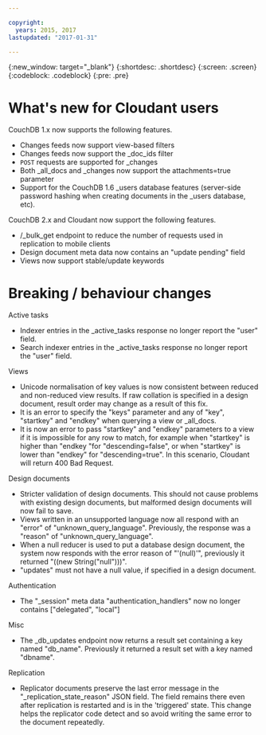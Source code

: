 ```yaml
---

copyright:
  years: 2015, 2017
lastupdated: "2017-01-31"

---
```


{:new_window: target="_blank"}
{:shortdesc: .shortdesc}
{:screen: .screen}
{:codeblock: .codeblock}
{:pre: .pre}

<!-- Acrolinx: 2017-01-26 -->

# What's new for Cloudant users

CouchDB 1.x now supports the following features.

-   Changes feeds now support view-based filters
-   Changes feeds now support the _doc_ids filter
-   `POST` requests are supported for _changes
-   Both _all_docs and _changes now support the  attachments=true parameter
-   Support for the CouchDB 1.6 _users database features (server-side password hashing when creating documents in the _users database, etc).

CouchDB 2.x and Cloudant now support the following features.

-   /_bulk_get endpoint to reduce the number of requests used in replication to mobile clients
-   Design document meta data now contains an "update pending" field
-   Views now support stable/update keywords


# Breaking / behaviour changes

Active tasks

-   Indexer entries in the _active_tasks response no longer report the "user" field.
-   Search indexer entries in the _active_tasks response no longer report the "user" field.

Views

 * Unicode normalisation of key values is now consistent between reduced and non-reduced view results. If raw collation is specified in a design document, result order may change as a result of this fix.
 * It is an error to specify the "keys" parameter and any of "key", "startkey" and "endkey" when querying a view or _all_docs.
 * It is now an error to pass "startkey" and "endkey" parameters to a view if it is impossible for any row to match, for example when "startkey" is higher than "endkey "for "descending=false", or when "startkey" is lower than "endkey" for "descending=true". In this scenario, Cloudant will return 400 Bad Request.

Design documents

 * Stricter validation of design documents. This should not cause problems with existing design documents, but malformed design documents will now fail to save.
 * Views written in an unsupported language now all respond with an "error" of "unknown_query_language". Previously, the response was a "reason" of "unknown_query_language".
 * When a null reducer is used to put a database design document, the system now responds with the error reason of "'(null)'", previously it returned "((new String("null")))".
 * "updates" must not have a null value, if specified in a design document.

Authentication

 * The "_session" meta data "authentication_handlers" now no longer contains ["delegated", "local"]

Misc

 * The _db_updates endpoint now returns a result set containing a key named "db_name". Previously it returned a result set with a key named "dbname".


Replication 

 * Replicator documents preserve the last error message in the "_replication_state_reason" JSON field. The field remains there even after replication is restarted and is in the 'triggered' state. This change helps the replicator code detect and so avoid writing the same error to the document repeatedly.

    
